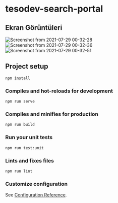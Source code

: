 # tesodev-search-portal
## Ekran Görüntüleri
![Screenshot from 2021-07-29 00-32-28](https://user-images.githubusercontent.com/21203901/127383478-950eb461-d7e9-44e3-87e6-a751455ea185.png)
![Screenshot from 2021-07-29 00-32-36](https://user-images.githubusercontent.com/21203901/127383488-b42812c1-2278-4725-8b00-59ba08bce4ec.png)
![Screenshot from 2021-07-29 00-32-51](https://user-images.githubusercontent.com/21203901/127383489-35ebc380-06a4-4933-a4ea-13727d1627c6.png)

## Project setup
```
npm install
```

### Compiles and hot-reloads for development
```
npm run serve
```

### Compiles and minifies for production
```
npm run build
```

### Run your unit tests
```
npm run test:unit
```

### Lints and fixes files
```
npm run lint
```

### Customize configuration
See [Configuration Reference](https://cli.vuejs.org/config/).
